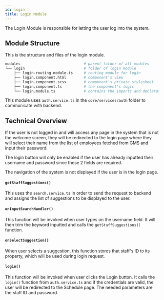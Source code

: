 ```yaml
---
id: login
title: Login Module
---
```


The Login Module is responsible for letting the user log into the system.

## Module Structure

This is the structure and files of the login module.

```bash
modules                             # parent folder of all modules
└── login                           # folder of login module
    ├── login-routing.module.ts     # routing module for login
    ├── login.component.html        # component's view
    ├── login.component.scss        # component's private stylesheet
    ├── login.component.ts          # the component's logic
    └── login.module.ts             # contains the imports and declarations
```

This module uses `auth.service.ts` in the `core/services/auth` folder to communicate with backend.

## Technical Overview
If the user is not logged in and will access any page in the system that is not the welcome screen, they will be redirected to the login page where they will select their name from the list of employees fetched from GMS and input their password.

The login button will only be enabled if the user has already inputted their username and password since these 2 fields are required.

The navigation of the system is not displayed if the user is in the login page.

#### **`getStaffSuggestions()`**
This uses the `search.service.ts` in order to send the request to backend and assigns the list of suggestions to be displayed to the user.

#### **`onInputSearchHandler()`**
This function will be invoked when user types on the username field. It will then trim the keyword inputted and calls the `getStaffSuggestions()` function.

#### **`onSelectSuggestion()`**
When user selects a suggestion, this function stores that staff's ID to its property, which will be used during login request.

#### **`login()`**
This function will be invoked when user clicks the Login button. It calls the `login()` function from `auth.service.ts` and if the credentials are valid, the user will be redirected to the Schedule page. The needed parameters are the staff ID and password.